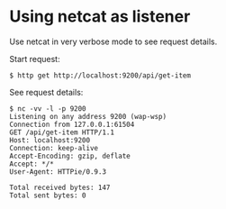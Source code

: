 # Using netcat as listener

Use netcat in very verbose mode to see request details.

Start request:
```
$ http get http://localhost:9200/api/get-item
```

See request details:
```
$ nc -vv -l -p 9200
Listening on any address 9200 (wap-wsp)
Connection from 127.0.0.1:61504
GET /api/get-item HTTP/1.1
Host: localhost:9200
Connection: keep-alive
Accept-Encoding: gzip, deflate
Accept: */*
User-Agent: HTTPie/0.9.3

Total received bytes: 147
Total sent bytes: 0
```

